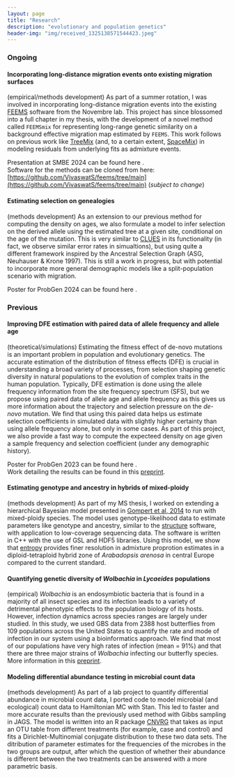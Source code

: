 ```yaml
---
layout: page
title: "Research"
description: "evolutionary and population genetics"
header-img: "img/received_1325138571544423.jpeg"
---
```


### Ongoing

#### Incorporating long-distance migration events onto existing migration surfaces

(empirical/methods development) As part of a summer rotation, I was involved in incorporating long-distance migration events into the existing [FEEMS](https://github.com/NovembreLab/feems) software from the Novembre lab. This project has since blossomed into a full chapter in my thesis, with the development of a novel method called `FEEMSmix` for representing long-range genetic similarity on a background effective migration map estimated by `FEEMS`. This work follows on previous work like [TreeMix](https://dx.plos.org/10.1371/journal.pgen.1002967) (and, to a certain extent, [SpaceMix](https://dx.plos.org/10.1371/journal.pgen.1005703)) in modeling residuals from underlying fits as admixture events. 

Presentation at SMBE 2024 can be found here <a href="/docs/SMBE2024.pdf" target="_blank"><i class="fa fa-file-text fa-md"></i></a>.  
Software for the methods can be cloned from here: [https://github.com/VivaswatS/feems/tree/main](https://github.com/VivaswatS/feems/tree/main) (*subject to change*)

#### Estimating selection on genealogies 

(methods development) As an extension to our previous method for computing the density on ages, we also formulate a model to infer selection on the derived allele using the estimated tree at a given site, conditional on the age of the mutation. This is very similar to [CLUES](https://doi.org/10.1371/journal.pgen.1008384) in its functionality (in fact, we observe similar error rates in simualtions), but using quite a different framework inspired by the Ancestral Selection Graph (ASG, Neuhauser & Krone 1997). This is still a work in progress, but with potential to incorporate more general demographic models like a split-population scenario with migration.  

Poster for ProbGen 2024 can be found here <a href="/docs/ProbGen_2024.pdf" target="_blank"><i class="fa fa-file-text fa-md"></i></a>. 

### Previous 


#### Improving DFE estimation with paired data of allele frequency and allele age

(theoretical/simulations) Estimating the fitness effect of de-novo mutations is an important problem in population and evolutionary genetics. The accurate estimation of the distribution of fitness effects (DFE) is crucial in understanding a broad variety of processes, from selection shaping genetic diversity in natural populations to the evolution of complex traits in the human population. Typically, DFE estimation is done using the allele frequency information from the site frequency spectrum (SFS), but we propose using paired data of allele age and allele frequency as this gives us more information about the trajectory and selection pressure on the *de-novo* mutation. We find that using this paired data helps us estimate selection coefficients in simulated data with slightly higher certainty than using allele frequency alone, but only in some cases. As part of this project, we also provide a fast way to compute the expecteed density on age given a sample frequency and selection coefficient (under any demographic history). 

Poster for ProbGen 2023 can be found here <a href="/docs/ProbGen_2023.pdf" target="_blank"><i class="fa fa-file-text fa-md"></i></a>.   
Work detailing the results can be found in this [preprint](https://doi.org/10.1101/2024.08.06.606888). 

#### Estimating genotype and ancestry in hybrids of mixed-ploidy 

(methods development) As part of my MS thesis, I worked on extending a hierarchical Bayesian model presented in [Gompert et al, 2014](https://cpb-us-e1.wpmucdn.com/wp.txstate.edu/dist/a/171/files/2013/05/gompert14.pdf) to run with mixed-ploidy species. The model uses genotype-likelihood data to estimate parameters like genotype and ancestry, similar to the [structure](https://web.stanford.edu/group/pritchardlab/structure.html) software, with application to low-coverage sequencing data. The software is written in C++ with the use of GSL and HDF5 libraries. Using this model, we show that [entropy](https://bitbucket.org/buerklelab/mixedploidy-entropy/src/master/) provides finer resolution in admixture proprotion estimates in a diploid-tetraploid hybrid zone of *Arabadopsis arenosa* in central Europe compared to the current standard. 

#### Quantifying genetic diversity of *Wolbachia* in *Lycaeides* populations

(empirical) *Wolbachia* is an endosymbiotic bacteria that is found in a majority of all insect species and its infection leads to a variety of detrimental phenotypic effects to the population biology of its hosts. However, infection dynamics across species ranges are largely under studied. In this study, we used GBS data from 2388 host butterflies from 109 populations across the United States to quantify the rate and mode of infection in our system using a bioinformatics approach. We find that most of our populations have very high rates of infection (mean = 91%) and that there are three major strains of *Wolbachia* infecting our butterfly species. More information in this [preprint](https://www.authorea.com/doi/full/10.22541/au.164703040.01856976/v1). 

#### Modeling differential abundance testing in microbial count data

(methods development) As part of a lab project to quantify differential abundance in microbial count data, I ported code to model microbial (and ecological) count data to Hamiltonian MC with Stan. This led to faster and more accurate results than the previously used method with Gibbs sampling in JAGS. The model is written into an R package [CNVRG](https://rdrr.io/github/JHarrisonEcoEvo/CNVRG/) that takes as input an OTU table from different treatments (for example, case and control) and fits a Dirichlet-Multinomial conjugate distribution to these two data sets. The ditribution of parameter estimates for the frequencies of the microbes in the two groups are output, after which the question of whether their abundance is different between the two treatments can be answered with a more parametric basis. 
